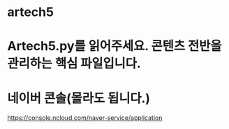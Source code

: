 # artech5

# Artech5.py를 읽어주세요. 콘텐츠 전반을 관리하는 핵심 파일입니다.


# 네이버 콘솔(몰라도 됩니다.)
https://console.ncloud.com/naver-service/application  
